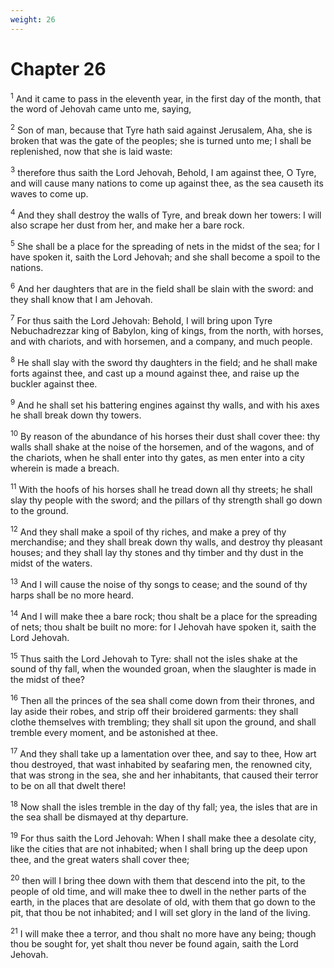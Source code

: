 ```yaml
---
weight: 26
---
```


# Chapter 26

<sup>1</sup> And it came to pass in the eleventh year, in the first day of the month, that the word of Jehovah came unto me, saying, 

<sup>2</sup> Son of man, because that Tyre hath said against Jerusalem, Aha, she is broken that was the gate of the peoples; she is turned unto me; I shall be replenished, now that she is laid waste: 

<sup>3</sup> therefore thus saith the Lord Jehovah, Behold, I am against thee, O Tyre, and will cause many nations to come up against thee, as the sea causeth its waves to come up. 

<sup>4</sup> And they shall destroy the walls of Tyre, and break down her towers: I will also scrape her dust from her, and make her a bare rock. 

<sup>5</sup> She shall be a place for the spreading of nets in the midst of the sea; for I have spoken it, saith the Lord Jehovah; and she shall become a spoil to the nations. 

<sup>6</sup> And her daughters that are in the field shall be slain with the sword: and they shall know that I am Jehovah. 

<sup>7</sup> For thus saith the Lord Jehovah: Behold, I will bring upon Tyre Nebuchadrezzar king of Babylon, king of kings, from the north, with horses, and with chariots, and with horsemen, and a company, and much people. 

<sup>8</sup> He shall slay with the sword thy daughters in the field; and he shall make forts against thee, and cast up a mound against thee, and raise up the buckler against thee. 

<sup>9</sup> And he shall set his battering engines against thy walls, and with his axes he shall break down thy towers. 

<sup>10</sup> By reason of the abundance of his horses their dust shall cover thee: thy walls shall shake at the noise of the horsemen, and of the wagons, and of the chariots, when he shall enter into thy gates, as men enter into a city wherein is made a breach. 

<sup>11</sup> With the hoofs of his horses shall he tread down all thy streets; he shall slay thy people with the sword; and the pillars of thy strength shall go down to the ground. 

<sup>12</sup> And they shall make a spoil of thy riches, and make a prey of thy merchandise; and they shall break down thy walls, and destroy thy pleasant houses; and they shall lay thy stones and thy timber and thy dust in the midst of the waters. 

<sup>13</sup> And I will cause the noise of thy songs to cease; and the sound of thy harps shall be no more heard. 

<sup>14</sup> And I will make thee a bare rock; thou shalt be a place for the spreading of nets; thou shalt be built no more: for I Jehovah have spoken it, saith the Lord Jehovah. 

<sup>15</sup> Thus saith the Lord Jehovah to Tyre: shall not the isles shake at the sound of thy fall, when the wounded groan, when the slaughter is made in the midst of thee? 

<sup>16</sup> Then all the princes of the sea shall come down from their thrones, and lay aside their robes, and strip off their broidered garments: they shall clothe themselves with trembling; they shall sit upon the ground, and shall tremble every moment, and be astonished at thee. 

<sup>17</sup> And they shall take up a lamentation over thee, and say to thee, How art thou destroyed, that wast inhabited by seafaring men, the renowned city, that was strong in the sea, she and her inhabitants, that caused their terror to be on all that dwelt there! 

<sup>18</sup> Now shall the isles tremble in the day of thy fall; yea, the isles that are in the sea shall be dismayed at thy departure. 

<sup>19</sup> For thus saith the Lord Jehovah: When I shall make thee a desolate city, like the cities that are not inhabited; when I shall bring up the deep upon thee, and the great waters shall cover thee; 

<sup>20</sup> then will I bring thee down with them that descend into the pit, to the people of old time, and will make thee to dwell in the nether parts of the earth, in the places that are desolate of old, with them that go down to the pit, that thou be not inhabited; and I will set glory in the land of the living. 

<sup>21</sup> I will make thee a terror, and thou shalt no more have any being; though thou be sought for, yet shalt thou never be found again, saith the Lord Jehovah. 


